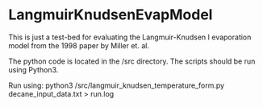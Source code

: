 # LangmuirKnudsenEvapModel

This is just a test-bed for evaluating the Langmuir-Knudsen I evaporation model from the 1998 paper by Miller et. al.

The python code is located in the /src directory. The scripts should be run using Python3.

Run using:
python3 /src/langmuir\_knudsen\_temperature\_form.py decane\_input\_data.txt > run.log
